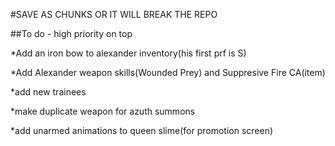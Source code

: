 

#SAVE AS CHUNKS OR IT WILL BREAK THE REPO










##To do - high priority on top

*Add an iron bow to alexander inventory(his first prf is S)

*Add Alexander weapon skills(Wounded Prey) and Suppresive Fire CA(item)

*add new trainees



*make duplicate weapon for azuth summons



*add unarmed animations to queen slime(for promotion screen)

